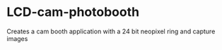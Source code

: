 # LCD-cam-photobooth
Creates a cam booth application with a 24 bit neopixel ring and capture images
